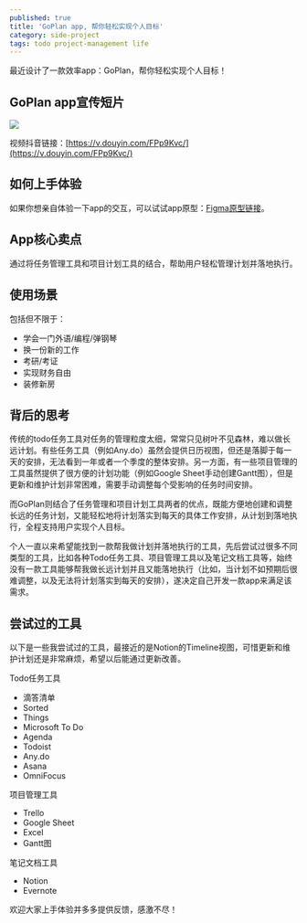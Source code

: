```yaml
---
published: true
title: 'GoPlan app, 帮你轻松实现个人目标'
category: side-project
tags: todo project-management life
---
```

最近设计了一款效率app：GoPlan，帮你轻松实现个人目标！

## GoPlan app宣传短片

[![](https://img.w2solo.com/photo/Goooooouwa/f5aedba6-5e02-44e0-8635-9c28ae21c9a3.png?imageView2/2/w/1920/q/100)](https://v.douyin.com/FPp9Kvc/)

视频抖音链接：[https://v.douyin.com/FPp9Kvc/](https://v.douyin.com/FPp9Kvc/)

## 如何上手体验

如果你想亲自体验一下app的交互，可以试试app原型：[Figma原型链接](https://www.figma.com/proto/Fu798a22H3V7v9FX5Uwq8y/Timeline-app?node-id=107%3A1355&scaling=scale-down&page-id=28%3A178&starting-point-node-id=107%3A1355)。

## App核心卖点

通过将任务管理工具和项目计划工具的结合，帮助用户轻松管理计划并落地执行。

## 使用场景

包括但不限于：
- 学会一门外语/编程/弹钢琴
- 换一份新的工作
- 考研/考证
- 实现财务自由
- 装修新房

## 背后的思考

传统的todo任务工具对任务的管理粒度太细，常常只见树叶不见森林，难以做长远计划。有些任务工具（例如Any.do）虽然会提供日历视图，但还是落脚于每一天的安排，无法看到一年或者一个季度的整体安排。另一方面，有一些项目管理的工具虽然提供了很方便的计划功能（例如Google Sheet手动创建Gantt图），但是更新和维护计划非常困难，需要手动调整每个受影响的任务时间安排。

而GoPlan则结合了任务管理和项目计划工具两者的优点，既能方便地创建和调整长远的任务计划，又能轻松地将计划落实到每天的具体工作安排，从计划到落地执行，全程支持用户实现个人目标。

个人一直以来希望能找到一款帮我做计划并落地执行的工具，先后尝试过很多不同类型的工具，比如各种Todo任务工具、项目管理工具以及笔记文档工具等，始终没有一款工具能够帮我做长远计划并且又能落地执行（比如，当计划不如预期后很难调整，以及无法将计划落实到每天的安排），遂决定自己开发一款app来满足该需求。

## 尝试过的工具

以下是一些我尝试过的工具，最接近的是Notion的Timeline视图，可惜更新和维护计划还是非常麻烦，希望以后能通过更新改善。

Todo任务工具
- 滴答清单
- Sorted
- Things
- Microsoft To Do
- Agenda
- Todoist
- Any.do
- Asana
- OmniFocus

项目管理工具
- Trello
- Google Sheet
- Excel
- Gantt图

笔记文档工具
- Notion
- Evernote

欢迎大家上手体验并多多提供反馈，感激不尽！